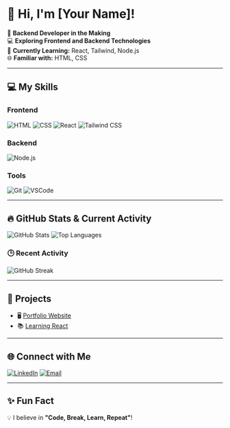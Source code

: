 # 👋 Hi, I'm [Your Name]!

🎯 **Backend Developer in the Making**  
💻 **Exploring Frontend and Backend Technologies**  
🌱 **Currently Learning:** React, Tailwind, Node.js  
🌐 **Familiar with:** HTML, CSS  

---

## 💻 My Skills
### Frontend
![HTML](https://img.shields.io/badge/HTML-E34F26?style=for-the-badge&logo=html5&logoColor=white)
![CSS](https://img.shields.io/badge/CSS-1572B6?style=for-the-badge&logo=css3&logoColor=white)
![React](https://img.shields.io/badge/React-61DAFB?style=for-the-badge&logo=react&logoColor=black)
![Tailwind CSS](https://img.shields.io/badge/Tailwind_CSS-38B2AC?style=for-the-badge&logo=tailwind-css&logoColor=white)

### Backend
![Node.js](https://img.shields.io/badge/Node.js-339933?style=for-the-badge&logo=node.js&logoColor=white)

### Tools
![Git](https://img.shields.io/badge/Git-F05032?style=for-the-badge&logo=git&logoColor=white)
![VSCode](https://img.shields.io/badge/VS_Code-007ACC?style=for-the-badge&logo=visual-studio-code&logoColor=white)

---

## 🔥 GitHub Stats & Current Activity
![GitHub Stats](https://github-readme-stats.vercel.app/api?username=yourusername&show_icons=true&theme=radical)
![Top Languages](https://github-readme-stats.vercel.app/api/top-langs/?username=yourusername&layout=compact&theme=radical)

### 🕒 Recent Activity
![GitHub Streak](https://streak-stats.demolab.com?user=yourusername&theme=radical&hide_border=true&date_format=j%20M%5B%20Y%5D)

---

## 🌟 Projects
- 🖥️ [Portfolio Website](https://yourportfolio.com)  
- 📚 [Learning React](https://github.com/yourusername/learning-react)  

---

## 🌐 Connect with Me
[![LinkedIn](https://img.shields.io/badge/LinkedIn-Connect-blue?style=for-the-badge&logo=linkedin)](https://www.linkedin.com/in/sumit-bagate-97871b296/)
[![Email](https://img.shields.io/badge/Email-Send_Email-red?style=for-the-badge&logo=gmail&logoColor=white)](sumitbagate3@gmail.com)

---

## ✨ Fun Fact
💡 I believe in **"Code, Break, Learn, Repeat"**!

